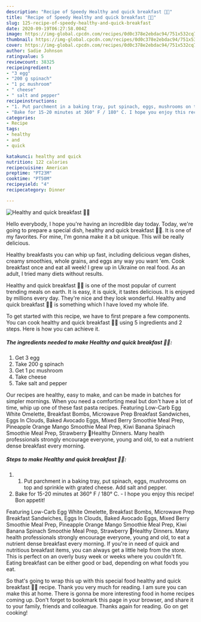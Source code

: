 ```yaml
---
description: "Recipe of Speedy Healthy and quick breakfast 🥚🍲"
title: "Recipe of Speedy Healthy and quick breakfast 🥚🍲"
slug: 125-recipe-of-speedy-healthy-and-quick-breakfast
date: 2020-09-19T06:27:58.004Z
image: https://img-global.cpcdn.com/recipes/0d0c378e2ebdac94/751x532cq70/healthy-and-quick-breakfast-🥚🍲-recipe-main-photo.jpg
thumbnail: https://img-global.cpcdn.com/recipes/0d0c378e2ebdac94/751x532cq70/healthy-and-quick-breakfast-🥚🍲-recipe-main-photo.jpg
cover: https://img-global.cpcdn.com/recipes/0d0c378e2ebdac94/751x532cq70/healthy-and-quick-breakfast-🥚🍲-recipe-main-photo.jpg
author: Sadie Johnson
ratingvalue: 5
reviewcount: 38325
recipeingredient:
- "3 egg"
- "200 g spinach"
- "1 pc mushroom"
- " cheese"
- " salt and pepper"
recipeinstructions:
- "1. Put parchment in a baking tray, put spinach, eggs, mushrooms on top and sprinkle with grated cheese. Add salt and pepper."
- "Bake for 15-20 minutes at 360° F / 180° C. I hope you enjoy this recipe! Bon appetit!"
categories:
- Recipe
tags:
- healthy
- and
- quick

katakunci: healthy and quick 
nutrition: 122 calories
recipecuisine: American
preptime: "PT23M"
cooktime: "PT50M"
recipeyield: "4"
recipecategory: Dinner

---
```



![Healthy and quick breakfast 🥚🍲](https://img-global.cpcdn.com/recipes/0d0c378e2ebdac94/751x532cq70/healthy-and-quick-breakfast-🥚🍲-recipe-main-photo.jpg)

Hello everybody, I hope you're having an incredible day today. Today, we're going to prepare a special dish, healthy and quick breakfast 🥚🍲. It is one of my favorites. For mine, I'm gonna make it a bit unique. This will be really delicious.

Healthy breakfasts you can whip up fast, including delicious vegan dishes, creamy smoothies, whole grains, and eggs any way you want &#39;em. Cook breakfast once and eat all week! I grew up in Ukraine on real food. As an adult, I tried many diets without results.

Healthy and quick breakfast 🥚🍲 is one of the most popular of current trending meals on earth. It is easy, it is quick, it tastes delicious. It is enjoyed by millions every day. They're nice and they look wonderful. Healthy and quick breakfast 🥚🍲 is something which I have loved my whole life.


To get started with this recipe, we have to first prepare a few components. You can cook healthy and quick breakfast 🥚🍲 using 5 ingredients and 2 steps. Here is how you can achieve it.

<!--inarticleads1-->

##### The ingredients needed to make Healthy and quick breakfast 🥚🍲:

1. Get 3 egg
1. Take 200 g spinach
1. Get 1 pc mushroom
1. Take  cheese
1. Take  salt and pepper


Our recipes are healthy, easy to make, and can be made in batches for simpler mornings. When you need a comforting meal but don&#39;t have a lot of time, whip up one of these fast pasta recipes. Featuring Low-Carb Egg White Omelette, Breakfast Bombs, Microwave Prep Breakfast Sandwiches, Eggs In Clouds, Baked Avocado Eggs, Mixed Berry Smoothie Meal Prep, Pineapple Orange Mango Smoothie Meal Prep, Kiwi Banana Spinach Smoothie Meal Prep, Strawberry 🍲Healthy Dinners. Many health professionals strongly encourage everyone, young and old, to eat a nutrient dense breakfast every morning. 

<!--inarticleads2-->

##### Steps to make Healthy and quick breakfast 🥚🍲:

1. 1. Put parchment in a baking tray, put spinach, eggs, mushrooms on top and sprinkle with grated cheese. Add salt and pepper.
1. Bake for 15-20 minutes at 360° F / 180° C. - I hope you enjoy this recipe! Bon appetit!


Featuring Low-Carb Egg White Omelette, Breakfast Bombs, Microwave Prep Breakfast Sandwiches, Eggs In Clouds, Baked Avocado Eggs, Mixed Berry Smoothie Meal Prep, Pineapple Orange Mango Smoothie Meal Prep, Kiwi Banana Spinach Smoothie Meal Prep, Strawberry 🍲Healthy Dinners. Many health professionals strongly encourage everyone, young and old, to eat a nutrient dense breakfast every morning. If you&#39;re in need of quick and nutritious breakfast items, you can always get a little help from the store. This is perfect on an overly busy week or weeks where you couldn&#39;t fit. Eating breakfast can be either good or bad, depending on what foods you eat. 

So that's going to wrap this up with this special food healthy and quick breakfast 🥚🍲 recipe. Thank you very much for reading. I am sure you can make this at home. There is gonna be more interesting food in home recipes coming up. Don't forget to bookmark this page in your browser, and share it to your family, friends and colleague. Thanks again for reading. Go on get cooking!
